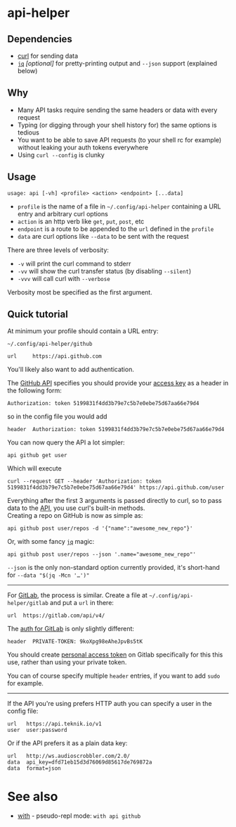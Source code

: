 # api-helper

## Dependencies

* [curl](https://curl.haxx.se) for sending data
* [`jq`](https://stedolan.github.io/jq/) *[optional]* for pretty-printing output and `--json` support (explained below)

## Why

* Many API tasks require sending the same headers or data with every request
* Typing (or digging through your shell history for) the same options is tedious
* You want to be able to save API requests (to your shell rc for example) without leaking your auth tokens everywhere
* Using `curl --config` is clunky

## Usage

```
usage: api [-vh] <profile> <action> <endpoint> [...data]
```

* `profile` is the name of a file in `~/.config/api-helper` containing a URL entry and arbitrary curl options
* `action` is an http verb like `get`, `put`, `post`, etc
* `endpoint` is a route to be appended to the `url` defined in the `profile`
* `data` are curl options like `--data`  to be sent with the request

There are three levels of verbosity:
* `-v` will print the curl command to stderr
* `-vv` will show the curl transfer status (by disabling `--silent`)
* `-vvv` will call curl with `--verbose`

Verbosity most be specified as the first argument.

## Quick tutorial

At minimum your profile should contain a URL entry:

```
~/.config/api-helper/github

url		https://api.github.com
```

You'll likely also want to add authentication.

The [GitHub API](https://developer.github.com/guides/getting-started/) specifies you should provide your [access key](https://github.com/settings/tokens) as a header in the following form:

```
Authorization: token 5199831f4dd3b79e7c5b7e0ebe75d67aa66e79d4
```

so in the config file you would add

```
header  Authorization: token 5199831f4dd3b79e7c5b7e0ebe75d67aa66e79d4
```

You can now query the API a lot simpler:

```
api github get user
```

Which will execute

````
curl --request GET --header 'Authorization: token 5199831f4dd3b79e7c5b7e0ebe75d67aa66e79d4' https://api.github.com/user
````

Everything after the first 3 arguments is passed directly to curl, so to pass data to the [API](https://developer.github.com/api/), you use curl's built-in methods.  
Creating a repo on GitHub is now as simple as:

```
api github post user/repos -d '{"name":"awesome_new_repo"}'
```

Or, with some fancy [`jq`](https://stedolan.github.io/jq/) magic:

```
api github post user/repos --json '.name="awesome_new_repo"'
```

`--json` is the only non-standard option currently provided, it's short-hand for `--data "$(jq -Mcn '…')"`

---

For [GitLab](https://docs.gitlab.com/ce/api/README.html), the process is similar. Create a file at `~/.config/api-helper/gitlab` and put a `url` in there:

```
url  https://gitlab.com/api/v4/
```

The [auth for GitLab](https://docs.gitlab.com/ce/api/README.html#authentication) is only slightly different:

```
header  PRIVATE-TOKEN: 9koXpg98eAheJpvBs5tK
```

You should create [personal access token](https://gitlab.com/profile/personal_access_tokens) on Gitlab specifically for this this use, rather than using your private token.

You can of course specify multiple `header` entries, if you want to add `sudo` for example.

---

If the API you're using prefers HTTP auth you can specify a user in the config file: 

```
url   https://api.teknik.io/v1
user  user:password
```

Or if the API prefers it as a plain data key:

```
url   http://ws.audioscrobbler.com/2.0/
data  api_key=dfd71eb15d3d76069d85617de769872a
data  format=json
```

# See also

* [with](https://github.com/mchav/with) - pseudo-repl mode: `with api github`
